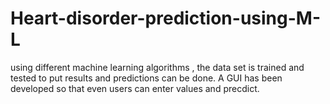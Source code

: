 # Heart-disorder-prediction-using-M-L
using different machine learning algorithms , the data set is trained and tested to put results and predictions can be done. A GUI has been developed so that even users can enter values and precdict.
